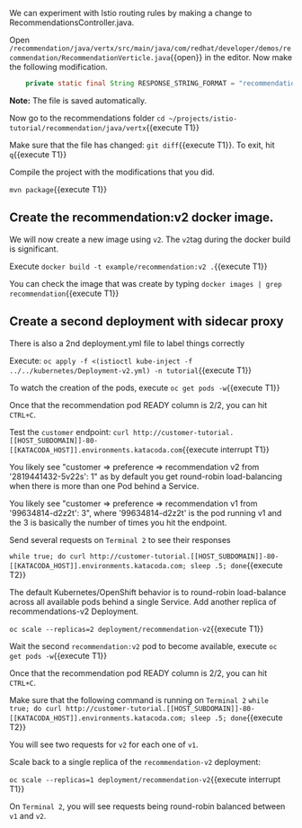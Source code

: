We can experiment with Istio routing rules by making a change to RecommendationsController.java.

Open `/recommendation/java/vertx/src/main/java/com/redhat/developer/demos/recommendation/RecommendationVerticle.java`{{open}} in the editor. Now make the following modification.

```java
    private static final String RESPONSE_STRING_FORMAT = "recommendation v2 from '%s': %d\n";
```    
</pre>

**Note:** The file is saved automatically. 

Now go to the recommendations folder `cd ~/projects/istio-tutorial/recommendation/java/vertx`{{execute T1}}

Make sure that the file has changed: `git diff`{{execute T1}}. To exit, hit `q`{{execute T1}}

Compile the project with the modifications that you did.

`mvn package`{{execute T1}}

## Create the recommendation:v2 docker image.

We will now create a new image using `v2`. The `v2`tag during the docker build is significant.

Execute `docker build -t example/recommendation:v2 .`{{execute T1}}

You can check the image that was create by typing `docker images | grep recommendation`{{execute T1}}

## Create a second deployment with sidecar proxy

There is also a 2nd deployment.yml file to label things correctly

Execute: `oc apply -f <(istioctl kube-inject -f ../../kubernetes/Deployment-v2.yml) -n tutorial`{{execute T1}}

To watch the creation of the pods, execute `oc get pods -w`{{execute T1}}

Once that the recommendation pod READY column is 2/2, you can hit `CTRL+C`. 

Test the `customer` endpoint: `curl http://customer-tutorial.[[HOST_SUBDOMAIN]]-80-[[KATACODA_HOST]].environments.katacoda.com`{{execute interrupt T1}}

You likely see "customer => preference => recommendation v2 from '2819441432-5v22s': 1" as by default you get round-robin load-balancing when there is more than one Pod behind a Service.

You likely see "customer => preference => recommendation v1 from '99634814-d2z2t': 3", where '99634814-d2z2t' is the pod running v1 and the 3 is basically the number of times you hit the endpoint.

Send several requests on `Terminal 2` to see their responses

`while true; do curl http://customer-tutorial.[[HOST_SUBDOMAIN]]-80-[[KATACODA_HOST]].environments.katacoda.com; sleep .5; done`{{execute T2}}

The default Kubernetes/OpenShift behavior is to round-robin load-balance across all available pods behind a single Service. Add another replica of recommendations-v2 Deployment.

`oc scale --replicas=2 deployment/recommendation-v2`{{execute T1}}

Wait the second `recommendation:v2` pod to become available, execute `oc get pods -w`{{execute T1}}

Once that the recommendation pod READY column is 2/2, you can hit `CTRL+C`. 

Make sure that the following command is running on `Terminal 2` `while true; do curl http://customer-tutorial.[[HOST_SUBDOMAIN]]-80-[[KATACODA_HOST]].environments.katacoda.com; sleep .5; done`{{execute T2}}

You will see two requests for `v2` for each one of `v1`.

Scale back to a single replica of the `recommendation-v2` deployment:

`oc scale --replicas=1 deployment/recommendation-v2`{{execute interrupt T1}}

On `Terminal 2`, you will see requests being round-robin balanced between `v1` and `v2`.
